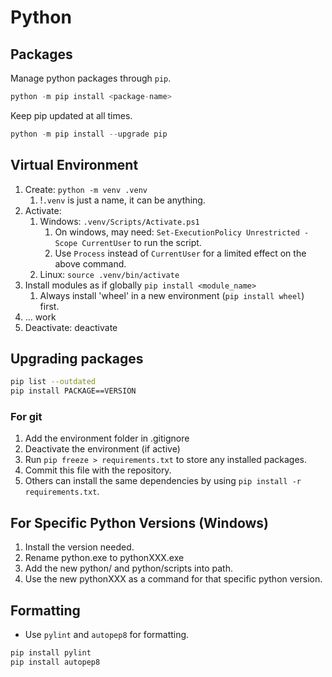 # Python

## Packages

Manage python packages through `pip`.

```python
python -m pip install <package-name>
```

Keep pip updated at all times.

```python
python -m pip install --upgrade pip
```

## Virtual Environment

1. Create: `python -m venv .venv`
   1. !`.venv` is just a name, it can be anything.
2. Activate:
   1. Windows: `.venv/Scripts/Activate.ps1`
      1. On windows, may need: `Set-ExecutionPolicy Unrestricted -Scope CurrentUser` to run the script.
      2. Use `Process` instead of `CurrentUser` for a limited effect on the above command.
   2. Linux: `source .venv/bin/activate`
3. Install modules as if globally `pip install <module_name>`
   1. Always install 'wheel' in a new environment (`pip install wheel`) first.
4. ... work
5. Deactivate: deactivate

## Upgrading packages

```bash
pip list --outdated
pip install PACKAGE==VERSION
```

### For git

1. Add the environment folder in .gitignore
2. Deactivate the environment (if active)
3. Run `pip freeze > requirements.txt` to store any installed packages.
4. Commit this file with the repository.
5. Others can install the same dependencies by using `pip install -r requirements.txt`.

## For Specific Python Versions (Windows)

1. Install the version needed.
2. Rename python.exe to pythonXXX.exe
3. Add the new python/ and python/scripts into path.
4. Use the new pythonXXX as a command for that specific python version.

## Formatting

- Use `pylint` and `autopep8` for formatting.

```python
pip install pylint
pip install autopep8
```

